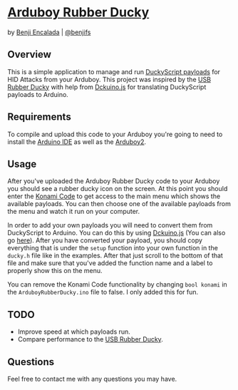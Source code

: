 # [Arduboy Rubber Ducky](http://benji.dog/projects/arduboy-rubber-ducky)

by [Benji Encalada](http://benji.dog) | [@benjifs](http://twitter.com/benjifs)

## Overview
This is a simple application to manage and run [DuckyScript payloads](https://github.com/hak5darren/USB-Rubber-Ducky/wiki/Payloads) for HID Attacks from your Arduboy. This project was inspired by the [USB Rubber Ducky](https://hakshop.com/products/usb-rubber-ducky-deluxe) with help from [Dckuino.js](https://github.com/Thecakeisgit/Dckuino.js) for translating DuckyScript payloads to Arduino.

## Requirements
To compile and upload this code to your Arduboy you're going to need to install the [Arduino IDE](https://www.arduino.cc/en/Main/Software) as well as the [Arduboy2](https://github.com/MLXXXp/Arduboy2).

## Usage
After you've uploaded the Arduboy Rubber Ducky code to your Arduboy you should see a rubber ducky icon on the screen. At this point you should enter the [Konami Code](https://en.wikipedia.org/wiki/Konami_Code) to get access to the main menu which shows the available payloads. You can then choose one of the available payloads from the menu and watch it run on your computer.

In order to add your own payloads you will need to convert them from DuckyScript to Arduino. You can do this by using [Dckuino.js](https://github.com/Thecakeisgit/Dckuino.js) (You can also go [here](http://benji.dog/ducky)). After you have converted your payload, you should copy everything that is under the `setup` function into your own function in the `ducky.h` file like in the examples. After that just scroll to the bottom of that file and make sure that you've added the function name and a label to properly show this on the menu.

You can remove the Konami Code functionality by changing `bool konami` in the `ArduboyRubberDucky.ino` file to false. I only added this for fun.

## TODO
- Improve speed at which payloads run.
- Compare performance to the [USB Rubber Ducky](https://hakshop.com/products/usb-rubber-ducky-deluxe).

## Questions
Feel free to contact me with any questions you may have.

